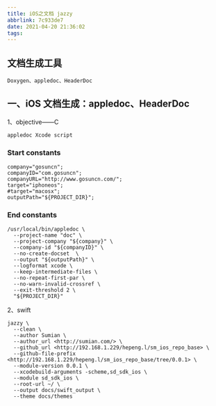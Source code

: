 ```yaml
---
title: iOS之文档 jazzy
abbrlink: 7c933de7
date: 2021-04-20 21:36:02
tags:
---
```


## 文档生成工具

```shell
Doxygen、appledoc、HeaderDoc
```

## 一、iOS 文档生成：appledoc、HeaderDoc

1、objective——C
  
```shell
appledoc Xcode script
```

### Start constants

```shell
company="gosuncn";
companyID="com.gosuncn";
companyURL="http://www.gosuncn.com/";
target="iphoneos";
#target="macosx";
outputPath="${PROJECT_DIR}";
```

### End constants
  
```shell
/usr/local/bin/appledoc \
  --project-name "doc" \
  --project-company "${company}" \
  --company-id "${companyID}" \
  --no-create-docset  \
  --output "${outputPath}" \
  --logformat xcode \
  --keep-intermediate-files \
  --no-repeat-first-par \
  --no-warn-invalid-crossref \
  --exit-threshold 2 \
  "${PROJECT_DIR}"
```

2、swift

```shell
jazzy \
  --clean \
  --author Sumian \
  --author_url <http://sumian.com/> \
  --github_url <http://192.168.1.229/hepeng.l/sm_ios_repo_base> \
  --github-file-prefix <http://192.168.1.229/hepeng.l/sm_ios_repo_base/tree/0.0.1> \
  --module-version 0.0.1 \
  --xcodebuild-arguments -scheme,sd_sdk_ios \
  --module sd_sdk_ios \
  --root-url ~/ \
  --output docs/swift_output \
  --theme docs/themes
```
